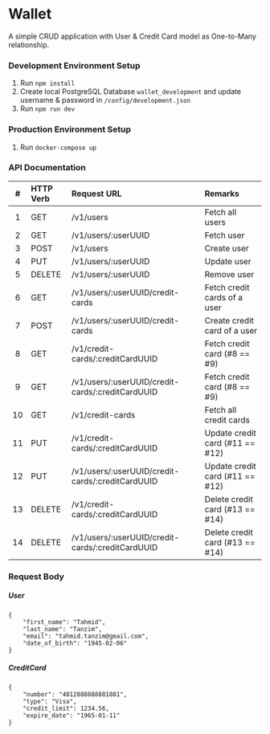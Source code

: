 # Wallet

A simple CRUD application with User & Credit Card model as One-to-Many relationship.

### Development Environment Setup
1. Run `npm install`
2. Create local PostgreSQL Database `wallet_development` and update username & password in `/config/development.json`
3. Run `npm run dev`

### Production Environment Setup
1. Run `docker-compose up`

### API Documentation
| #   | HTTP Verb | Request URL                                      | Remarks                         |
|:---:|:----------|:-------------------------------------------------|:--------------------------------|
| 1   | GET       | /v1/users                                        | Fetch all users                 |
| 2   | GET       | /v1/users/:userUUID                              | Fetch user                      | 
| 3   | POST      | /v1/users                                        | Create user                     |
| 4   | PUT       | /v1/users/:userUUID                              | Update user                     |
| 5   | DELETE    | /v1/users/:userUUID                              | Remove user                     |
| 6   | GET       | /v1/users/:userUUID/credit-cards                 | Fetch credit cards of a user    |
| 7   | POST      | /v1/users/:userUUID/credit-cards                 | Create credit card of a user    |
| 8   | GET       | /v1/credit-cards/:creditCardUUID                 | Fetch credit card (#8 == #9)    |
| 9   | GET       | /v1/users/:userUUID/credit-cards/:creditCardUUID | Fetch credit card (#8 == #9)    |
| 10  | GET       | /v1/credit-cards                                 | Fetch all credit cards          |
| 11  | PUT       | /v1/credit-cards/:creditCardUUID                 | Update credit card (#11 == #12) |
| 12  | PUT       | /v1/users/:userUUID/credit-cards/:creditCardUUID | Update credit card (#11 == #12) |
| 13  | DELETE    | /v1/credit-cards/:creditCardUUID                 | Delete credit card (#13 == #14) |
| 14  | DELETE    | /v1/users/:userUUID/credit-cards/:creditCardUUID | Delete credit card (#13 == #14) |

### Request Body
##### User
```
{
    "first_name": "Tahmid", 
    "last_name": "Tanzim",
    "email": "tahmid.tanzim@gmail.com", 
    "date_of_birth": "1945-02-06"
}        
```                                           

##### CreditCard
```
{
    "number": "4012888888881881", 
    "type": "Visa",
    "credit_limit": 1234.56, 
    "expire_date": "1965-01-11"
} 
```                                           
